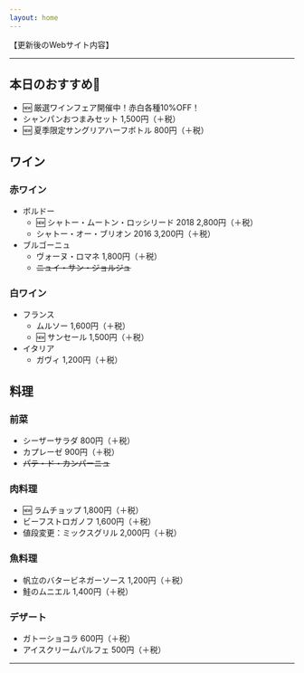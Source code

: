 ```yaml
---
layout: home
---
```


【更新後のWebサイト内容】

---

## 本日のおすすめ🍷

- 🆕 厳選ワインフェア開催中！赤白各種10%OFF！
- シャンパンおつまみセット 1,500円（＋税）
- 🆕 夏季限定サングリアハーフボトル 800円（＋税）

## ワイン

### 赤ワイン

- ボルドー
    - 🆕 シャトー・ムートン・ロッシリード 2018 2,800円（＋税）
    - シャトー・オー・ブリオン 2016  3,200円（＋税）
- ブルゴーニュ
    - ヴォーヌ・ロマネ 1,800円（＋税）
    - ~~ニュイ・サン・ジョルジュ~~

### 白ワイン

- フランス
    - ムルソー 1,600円（＋税）
    - 🆕 サンセール 1,500円（＋税）
- イタリア
    - ガヴィ 1,200円（＋税）

## 料理

### 前菜

- シーザーサラダ 800円（＋税）
- カプレーゼ 900円（＋税）
- ~~パテ・ド・カンパーニュ~~

### 肉料理

- 🆕 ラムチョップ 1,800円（＋税）
- ビーフストロガノフ 1,600円（＋税）  
- 値段変更：ミックスグリル 2,000円（＋税）

### 魚料理  

- 帆立のバタービネガーソース 1,200円（＋税）
- 鮭のムニエル 1,400円（＋税）

### デザート

- ガトーショコラ 600円（＋税）
- アイスクリームパルフェ 500円（＋税）

---
